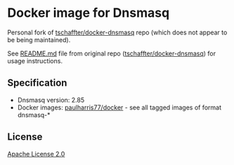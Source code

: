 # Docker image for Dnsmasq
Personal fork of [tschaffter/docker-dnsmasq] repo (which does not appear to be being maintained).

See [README.md](https://github.com/tschaffter/docker-dnsmasq/blob/main/README.md) file from original repo ([tschaffter/docker-dnsmasq]) for usage instructions.


## Specification

- Dnsmasq version: 2.85
- Docker images: [paulharris77/docker] - see all tagged images of format dnsmasq-*


## License

[Apache License 2.0]

<!-- Links -->


[paulharris77/docker]: https://hub.docker.com/r/paulharris77/docker
[tschaffter/docker-dnsmasq]: https://github.com/tschaffter/docker-dnsmasq
[tschaffter/dnsmasq]: https://hub.docker.com/r/tschaffter/dnsmasq
[Apache License 2.0]: https://github.com/tschaffter/docker-dnsmasq/blob/main/LICENSE
